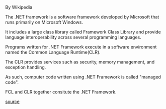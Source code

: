 By Wikipedia

The .NET framework is a software framework developed by Microsoft that runs primarily on Microsoft Windows.

It includes a large class library called Framework Class Library and provide language interoperability across several programming languages.

Programs written for .NET Framework execute in a software environment named the Common Language Runtime(CLR).

The CLR provides services such as security, memory management, and exception handling.

As such, computer code written using .NET Framework is called "managed code".

FCL and CLR together consitute the .NET Framework.

[source](https://en.wikipedia.org/wiki/.NET_Framework)
